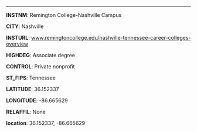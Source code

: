 
---
**INSTNM**: Remington College-Nashville Campus

**CITY**: Nashville

**INSTURL**: www.remingtoncollege.edu/nashville-tennessee-career-colleges-overview

**HIGHDEG**: Associate degree

**CONTROL**: Private nonprofit

**ST_FIPS**: Tennessee

**LATITUDE**: 36.152337

**LONGITUDE**: -86.665629

**RELAFFIL**: None

**location**: 36.152337, -86.665629